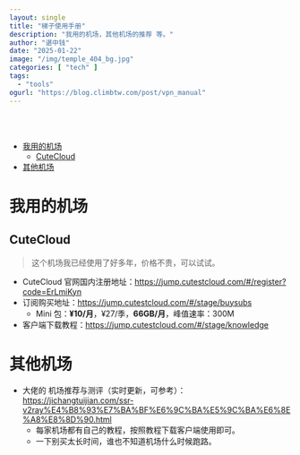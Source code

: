 ```yaml
---
layout: single
title: "梯子使用手册"
description: "我用的机场，其他机场的推荐 等。"
author: "谌中钱"
date: "2025-01-22"
image: "/img/temple_404_bg.jpg"
categories: [ "tech" ]
tags:
  - "tools"
ogurl: "https://blog.climbtw.com/post/vpn_manual"
---
```


<br />
<br />

<!-- @import "[TOC]" {cmd="toc" depthFrom=1 depthTo=6} -->

<!-- code_chunk_output -->

- [我用的机场](#我用的机场)
  - [CuteCloud](#cutecloud)
- [其他机场](#其他机场)

<!-- /code_chunk_output -->

# 我用的机场

## CuteCloud

> 这个机场我已经使用了好多年，价格不贵，可以试试。

- CuteCloud 官网国内注册地址：<https://jump.cutestcloud.com/#/register?code=ErLmiKyn>
- 订阅购买地址：<https://jump.cutestcloud.com/#/stage/buysubs>
    - Mini 包：**¥10/月**，¥27/季，**66GB/月**，峰值速率：300M
- 客户端下载教程：<https://jump.cutestcloud.com/#/stage/knowledge>

# 其他机场

- 大佬的 机场推荐与测评（实时更新，可参考）：<https://jichangtuijian.com/ssr-v2ray%E4%B8%93%E7%BA%BF%E6%9C%BA%E5%9C%BA%E6%8E%A8%E8%8D%90.html>
    - 每家机场都有自己的教程，按照教程下载客户端使用即可。
    - 一下别买太长时间，谁也不知道机场什么时候跑路。
